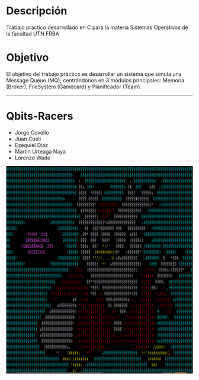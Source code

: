 # Descripción
Trabajo práctico desarrollado en C para la materia Sistemas Operativos de la facultad UTN FRBA

# Objetivo
El objetivo del trabajo práctico es desarrollar un sistema que simula una Message Queue (MQ); centrándonos en 3 módulos principales: Memoria (Broker), FileSystem (Gamecard) y Planificador (Team).

----------------------------
# Qbits-Racers
  - Jorge Covello
  - Juan Cueli
  - Ezequiel Díaz
  - Martín Urteaga Naya
  - Lorenzo Wade
<img src="https://github.com/jjf-covello/Qbits-Racers/blob/master/DelibirdPiola.PNG" height="560" width="660">
